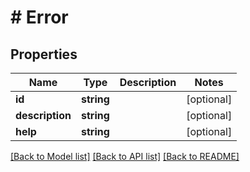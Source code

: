 # # Error

## Properties

Name | Type | Description | Notes
------------ | ------------- | ------------- | -------------
**id** | **string** |  | [optional]
**description** | **string** |  | [optional]
**help** | **string** |  | [optional]

[[Back to Model list]](../../README.md#models) [[Back to API list]](../../README.md#endpoints) [[Back to README]](../../README.md)
